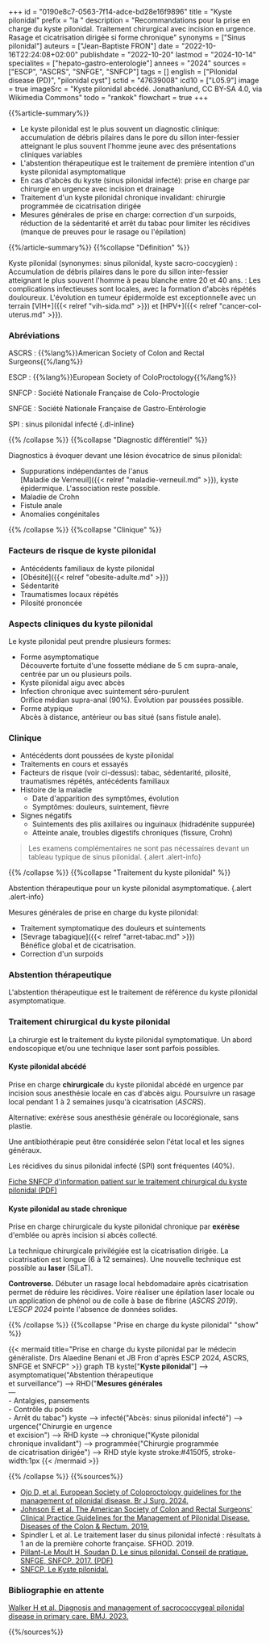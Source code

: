 +++
id = "0190e8c7-0563-7f14-adce-bd28e16f9896"
title = "Kyste pilonidal"
prefix = "la "
description = "Recommandations pour la prise en charge du kyste pilonidal. Traitement chirurgical avec incision en urgence. Rasage et cicatrisation dirigée si forme chronique"
synonyms = ["Sinus pilonidal"]
auteurs = ["Jean-Baptiste FRON"]
date = "2022-10-16T22:24:08+02:00"
publishdate = "2022-10-20"
lastmod = "2024-10-14"
specialites = ["hepato-gastro-enterologie"]
annees = "2024"
sources = ["ESCP", "ASCRS", "SNFGE", "SNFCP"]
tags = []
english = ["Pilonidal disease (PD)", "pilonidal cyst"]
sctid = "47639008"
icd10 = ["L05.9"]
image = true
imageSrc = "Kyste pilonidal abcédé. Jonathanlund, CC BY-SA 4.0, via Wikimedia Commons"
todo = "rankok"
flowchart = true
+++

{{%article-summary%}}

- Le kyste pilonidal est le plus souvent un diagnostic clinique: accumulation de débris pilaires dans le pore du sillon inter-fessier atteignant le plus souvent l'homme jeune avec des présentations cliniques variables
- L'abstention thérapeutique est le traitement de première intention d'un kyste pilonidal asymptomatique
- En cas d'abcès du kyste (sinus pilonidal infecté): prise en charge par chirurgie en urgence avec incision et drainage
- Traitement d'un kyste pilonidal chronique invalidant: chirurgie programmée de cicatrisation dirigée
- Mesures générales de prise en charge: correction d'un surpoids, réduction de la sédentarité et arrêt du tabac pour limiter les récidives (manque de preuves pour le rasage ou l'épilation)

{{%/article-summary%}}
{{%collapse "Définition" %}}

Kyste pilonidal (synonymes: sinus pilonidal, kyste sacro-coccygien)
: Accumulation de débris pilaires dans le pore du sillon inter-fessier atteignant le plus souvent l'homme à peau blanche entre 20 et 40 ans.
: Les complications infectieuses sont locales, avec la formation d'abcès répétés douloureux. L'évolution en tumeur épidermoïde est exceptionnelle avec un terrain [VIH+]({{< relref "vih-sida.md" >}}) et [HPV+]({{< relref "cancer-col-uterus.md" >}}).

### Abréviations

ASCRS
: {{%lang%}}American Society of Colon and Rectal Surgeons{{%/lang%}}

ESCP
: {{%lang%}}European Society of ColoProctology{{%/lang%}}

SNFCP
: Société Nationale Française de Colo-Proctologie

SNFGE
: Société Nationale Française de Gastro-Entérologie

SPI
: sinus pilonidal infecté
{.dl-inline}

{{% /collapse %}}
{{%collapse "Diagnostic différentiel" %}}

Diagnostics à évoquer devant une lésion évocatrice de sinus pilonidal:

- Suppurations indépendantes de l'anus  
  [Maladie de Verneuil]({{< relref "maladie-verneuil.md" >}}), kyste épidermique. L'association reste possible.
- Maladie de Crohn
- Fistule anale
- Anomalies congénitales

{{% /collapse %}}
{{%collapse "Clinique" %}}

### Facteurs de risque de kyste pilonidal

- Antécédents familiaux de kyste pilonidal
- [Obésité]({{< relref "obesite-adulte.md" >}})
- Sédentarité
- Traumatismes locaux répétés
- Pilosité prononcée

### Aspects cliniques du kyste pilonidal

Le kyste pilonidal peut prendre plusieurs formes:

- Forme asymptomatique  
  Découverte fortuite d'une fossette médiane de 5 cm supra-anale, centrée par un ou plusieurs poils.
- Kyste pilonidal aigu avec abcès
- Infection chronique avec suintement séro-purulent  
  Orifice médian supra-anal (90%). Évolution par poussées possible.
- Forme atypique  
  Abcès à distance, antérieur ou bas situé (sans fistule anale).

### Clinique

- Antécédents dont poussées de kyste pilonidal
- Traitements en cours et essayés
- Facteurs de risque (voir ci-dessus): tabac, sédentarité, pilosité, traumatismes répétés, antécédents familiaux
- Histoire de la maladie
  - Date d'apparition des symptômes, évolution
  - Symptômes: douleurs, suintement, fièvre
- Signes négatifs
  - Suintements des plis axillaires ou inguinaux (hidradénite suppurée)
  - Atteinte anale, troubles digestifs chroniques (fissure, Crohn)

> Les examens complémentaires ne sont pas nécessaires devant un tableau typique de sinus pilonidal.
{.alert .alert-info}

{{% /collapse %}}
{{%collapse "Traitement du kyste pilonidal" %}}

Abstention thérapeutique pour un kyste pilonidal asymptomatique.
{.alert .alert-info}

Mesures générales de prise en charge du kyste pilonidal:

- Traitement symptomatique des douleurs et suintements
- [Sevrage tabagique]({{< relref "arret-tabac.md" >}})  
  Bénéfice global et de cicatrisation.
- Correction d'un surpoids

### Abstention thérapeutique

L'abstention thérapeutique est le traitement de référence du kyste pilonidal asymptomatique.

### Traitement chirurgical du kyste pilonidal

La chirurgie est le traitement du kyste pilonidal symptomatique. Un abord endoscopique et/ou une technique laser sont parfois possibles.

#### Kyste pilonidal abcédé

Prise en charge **chirurgicale** du kyste pilonidal abcédé en urgence par incision sous anesthésie locale en cas d'abcès aigu. Poursuivre un rasage local pendant 1 à 2 semaines jusqu'à cicatrisation (*ASCRS*).

Alternative: exérèse sous anesthésie générale ou locorégionale, sans plastie.

Une antibiothérapie peut être considérée selon l'état local et les signes généraux.

Les récidives du sinus pilonidal infecté (SPI) sont fréquentes (40%).

[Fiche SNFCP d'information patient sur le traitement chirurgical du kyste pilonidal (PDF)](https://www.snfcp.org/wp-content/uploads/2019/02/SNFCP-FI-Exerese-sinuspilonidal-2017.pdf)

#### Kyste pilonidal au stade chronique

Prise en charge chirurgicale du kyste pilonidal chronique par **exérèse** d'emblée ou après incision si abcès collecté.

La technique chirurgicale privilégiée est la cicatrisation dirigée. La cicatrisation est longue (6 à 12 semaines). Une nouvelle technique est possible au **laser** (SiLaT).

**Controverse.** Débuter un rasage local hebdomadaire après cicatrisation permet de réduire les récidives. Voire réaliser une épilation laser locale ou un application de phénol ou de colle à base de fibrine (*ASCRS 2019*). L'*ESCP 2024* pointe l'absence de données solides.

{{% /collapse %}}
{{%collapse "Prise en charge du kyste pilonidal" "show" %}}

{{< mermaid title="Prise en charge du kyste pilonidal par le médecin généraliste. Drs Alaedine Benani et JB Fron d'après ESCP 2024, ASCRS, SNFGE et SNFCP" >}}
graph TB
  kyste["<b>Kyste pilonidal</b>"] --> asymptomatique("Abstention thérapeutique<br>et surveillance") --> RHD("<b>Mesures générales</b><br>—<br>- Antalgies, pansements<br>- Contrôle du poids<br>- Arrêt du tabac")
    kyste --> infecté("Abcès: sinus pilonidal infecté") --> urgence("Chirurgie en urgence<br>et excision") --> RHD
    kyste --> chronique("Kyste pilonidal<br>chronique invalidant") --> programmée("Chirurgie programmée<br>de cicatrisation dirigée") --> RHD
  style kyste stroke:#4150f5, stroke-width:1px
{{< /mermaid >}}

{{% /collapse %}}
{{%sources%}}

- [Ojo D, et al. European Society of Coloproctology guidelines for the management of pilonidal disease. Br J Surg. 2024.](https://academic.oup.com/bjs/article/111/10/znae237/7820471)
- [Johnson E et al. The American Society of Colon and Rectal Surgeons' Clinical Practice Guidelines for the Management of Pilonidal Disease. Diseases of the Colon & Rectum. 2019.](https://journals.lww.com/dcrjournal/Fulltext/2019/02000/The_American_Society_of_Colon_and_Rectal_Surgeons_.5.aspx)
- Spindler L et al. Le traitement laser du sinus pilonidal infecté : résultats à 1 an de la première cohorte française. SFHOD. 2019.
- [Pillant-Le Moult H, Soudan D. Le sinus pilonidal. Conseil de pratique. SNFGE, SNFCP. 2017. (PDF)](https://www.snfge.org/sites/www.snfge.org/files/medias/documents/cp014-2017_le_sinus_pilonidal_0.pdf)
- [SNFCP. Le Kyste pilonidal.](https://www.snfcp.org/informations-maladies/fistules-anales-suppurations/le-kyste-pilonidal/)

### Bibliographie en attente

[Walker H et al. Diagnosis and management of sacrococcygeal pilonidal disease in primary care. BMJ. 2023.](https://www.bmj.com/content/382/bmj-2022-071511)

{{%/sources%}}

